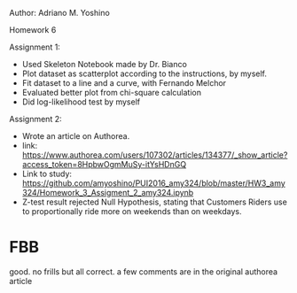Author: Adriano M. Yoshino

Homework 6

Assignment 1:
- Used Skeleton Notebook made by Dr. Bianco
- Plot dataset as scatterplot according to the instructions, by myself.
- Fit dataset to a line and a curve, with Fernando Melchor
- Evaluated better plot from chi-square calculation
- Did log-likelihood test by myself

Assignment 2:
- Wrote an article on Authorea. 
- link: https://www.authorea.com/users/107302/articles/134377/_show_article?access_token=8HpbwOgmMuSy-itYsHDnGQ
- Link to study: https://github.com/amyoshino/PUI2016_amy324/blob/master/HW3_amy324/Homework_3_Assigment_2_amy324.ipynb
- Z-test result rejected Null Hypothesis, stating that Customers Riders use to proportionally ride more on weekends than on weekdays.

# FBB

good. no frills but all correct. a few comments are in the original authorea article
